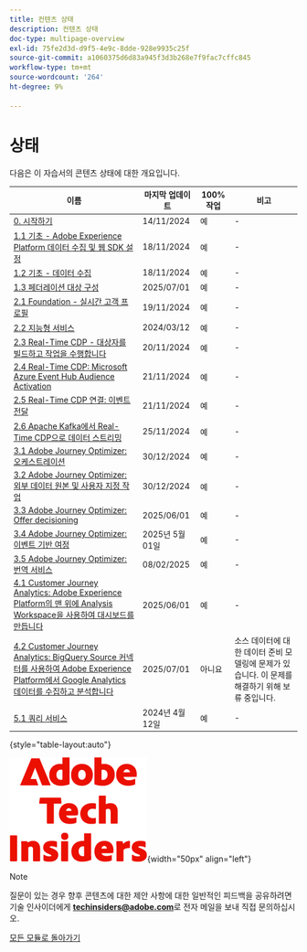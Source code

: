 ```yaml
---
title: 컨텐츠 상태
description: 컨텐츠 상태
doc-type: multipage-overview
exl-id: 75fe2d3d-d9f5-4e9c-8dde-928e9935c25f
source-git-commit: a1060375d6d83a945f3d3b268e7f9fac7cffc845
workflow-type: tm+mt
source-wordcount: '264'
ht-degree: 9%

---
```


# 상태

다음은 이 자습서의 콘텐츠 상태에 대한 개요입니다.

| 이름 | 마지막 업데이트 | 100% 작업 | 비고 |
| ---------------------- | ------------ | ------------ |------------ |
| [0. 시작하기](./modules/gettingstarted/gettingstarted/getting-started.md) | 14/11/2024 | 예 | - |
| [1.1 기초 - Adobe Experience Platform 데이터 수집 및 웹 SDK 설정](./modules/datacollection/module1.1/data-ingestion-launch-web-sdk.md) | 18/11/2024 | 예 | - |
| [1.2 기초 - 데이터 수집](./modules/datacollection/module1.2/data-ingestion.md) | 18/11/2024 | 예 | - |
| [1.3 페더레이션 대상 구성](./modules/datacollection/module1.3/fac.md) | 2025/07/01 | 예 | - |
| [2.1 Foundation - 실시간 고객 프로필](./modules/rtcdp-b2c/module2.1/real-time-customer-profile.md) | 19/11/2024 | 예 | - |
| [2.2 지능형 서비스](./modules/rtcdp-b2c/module2.2/intelligent-services.md) | 2024/03/12 | 예 | - |
| [2.3 Real-Time CDP - 대상자를 빌드하고 작업을 수행합니다](./modules/rtcdp-b2c/module2.3/real-time-cdp-build-a-segment-take-action.md) | 20/11/2024 | 예 | - |
| [2.4 Real-Time CDP: Microsoft Azure Event Hub Audience Activation](./modules/rtcdp-b2c/module2.4/segment-activation-microsoft-azure-eventhub.md) | 21/11/2024 | 예 | - |
| [2.5 Real-Time CDP 연결: 이벤트 전달](./modules/rtcdp-b2c/module2.5/aep-data-collection-ssf.md) | 21/11/2024 | 예 | - |
| [2.6 Apache Kafka에서 Real-Time CDP으로 데이터 스트리밍](./modules/rtcdp-b2c/module2.6/aep-apache-kafka.md) | 25/11/2024 | 예 | - |
| [3.1 Adobe Journey Optimizer: 오케스트레이션](./modules/ajo-b2c/module3.1/journey-orchestration-create-account.md) | 30/12/2024 | 예 | - |
| [3.2 Adobe Journey Optimizer: 외부 데이터 원본 및 사용자 지정 작업](./modules/ajo-b2c/module3.2/journey-orchestration-external-weather-api-sms.md) | 30/12/2024 | 예 | - |
| [3.3 Adobe Journey Optimizer: Offer decisioning](./modules/ajo-b2c/module3.3/offer-decisioning.md) | 2025/06/01 | 예 | - |
| [3.4 Adobe Journey Optimizer: 이벤트 기반 여정](./modules/ajo-b2c/module3.4/journeyoptimizer.md) | 2025년 5월 01일 | 예 | - |
| [3.5 Adobe Journey Optimizer: 번역 서비스](./modules/ajo-b2c/module3.5/ajotranslationsvcs.md) | 08/02/2025 | 예 | - |
| [4.1 Customer Journey Analytics: Adobe Experience Platform의 맨 위에 Analysis Workspace을 사용하여 대시보드를 만듭니다](./modules/cja-b2c/module4.1/customer-journey-analytics-build-a-dashboard.md) | 2025/06/01 | 예 | - |
| [4.2 Customer Journey Analytics: BigQuery Source 커넥터를 사용하여 Adobe Experience Platform에서 Google Analytics 데이터를 수집하고 분석합니다](./modules/cja-b2c/module4.2/customer-journey-analytics-bigquery-gcp.md) | 2025/07/01 | 아니요 | 소스 데이터에 대한 데이터 준비 모델링에 문제가 있습니다. 이 문제를 해결하기 위해 보류 중입니다. |
| [5.1 쿼리 서비스](./modules/datadistiller/module5.1/query-service.md) | 2024년 4월 12일 | 예 | - |

{style="table-layout:auto"}

![기술 내부자](./assets/images/techinsiders.png){width="50px" align="left"}

>[!NOTE]
>
>질문이 있는 경우 향후 콘텐츠에 대한 제안 사항에 대한 일반적인 피드백을 공유하려면 기술 인사이더에게 **techinsiders@adobe.com**&#x200B;로 전자 메일을 보내 직접 문의하십시오.

[모든 모듈로 돌아가기](./overview.md)